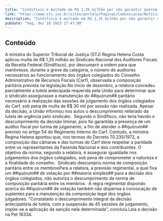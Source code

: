 ```yaml
---
title: "Sindifisco é multado em R$ 1,35 milhão por não garantir quórum em sessões do Carf durante greve de auditores"
link: "https://www.stj.jus.br/sites/portalp/Paginas/Comunicacao/Noticias/2023/18122023-Sindifisco-e-multado-em-R--1-35-milhao-por-nao-garantir-quorum-em-sessoes-do-Carf-durante-greve-de-auditores.aspx"
description: "Sindifisco é multado em R$ 1,35 milhão por não garantir quórum em sessões do Carf durante greve de auditores"
pubdate: "Seg, dez 18 2023 17:47:00"
---
```


## Conteúdo

A ministra do Superior Tribunal de Justiça (STJ) Regina Helena Costa aplicou multa de R$ 1,35 milhão ao Sindicato Nacional dos Auditores Fiscais da Receita Federal (Sindifisco), por descumprir a ordem para que mantivesse, durante a greve da categoria, o número de auditores necessários ao funcionamento dos órgãos colegiados do Conselho Administrativo de Recursos Fiscais (Carf), observada a composição paritária prevista na legislação.No início de dezembro, a relatora concedeu parcialmente a tutela antecipada requerida pela União para determinar que o sindicato assegurasse a manutenção do ##quórum## paritário necessário à realização das sessões de julgamento dos órgãos colegiados do Carf, sob pena de multa de R$ 30 mil por sessão não realizada. Apesar da decisão, a União informou nos autos o descumprimento reiterado da tutela de urgência pelo sindicato.  Segundo o Sindifisco, não teria havido o descumprimento da decisão liminar, pois foi garantida a presença de um auditor fiscal por turma de julgamento, a fim de atender o ##quórum## previsto no artigo 54 do Regimento Interno do Carf. Contudo, a ministra Regina Helena apontou que, nos termos do Decreto 70.235/1972, a composição das câmaras e das turmas do Carf deve respeitar a paridade entre os representantes da Fazenda Nacional e dos contribuintes. O objetivo da norma, segundo a relatora, é assegurar igualdade nos julgamentos dos órgãos colegiados, sob pena de comprometer a natureza e a finalidade do conselho.  Sindicato descumpriu norma de composição paritária entre os membrosPara a relatora, a previsão regimental, a qual fixa um ##quórum## de votação por ##maioria simples## para a decisão dos órgãos colegiados, não autoriza o descumprimento da norma de composição paritária entre os membros.  A regra regimental dispondo acerca do ##quórum## de votação também não dispensa a convocação de suplentes para a manutenção da composição legal dos órgãos julgadores. "Constatado o descumprimento integral da decisão antecipatória de tutela, com a suspensão de 45 sessões de julgamento, impõe-se a aplicação da sanção nela determinada", concluiu.Leia a decisão na Pet 16334.
